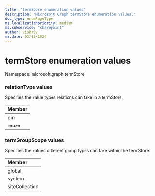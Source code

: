 ```yaml
---
title: "termStore enumeration values"
description: "Microsoft Graph termStore enumeration values."
doc_type: enumPageType
ms.localizationpriority: medium
ms.subservice: "sharepoint"
author: vishriv
ms.date: 03/12/2024
---
```


# termStore enumeration values

Namespace: microsoft.graph.termStore

### relationType values

Specifies the value types relations can take in a termStore.

|Member|
|:---|
|pin|
|reuse|

### termGroupScope values

Specifies the values different group types can take within the termStore.

|Member|
|:---|
|global|
|system|
|siteCollection|

<!--
{
  "type": "#page.annotation",
  "namespace": "microsoft.graph.termStore"
}
-->


